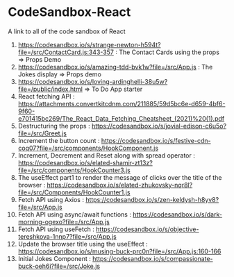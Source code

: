 # CodeSandbox-React
A link to all of the code sandbox of React

1. https://codesandbox.io/s/strange-newton-h594t?file=/src/ContactCard.js:343-357 : The Contact Cards using the props => Props Demo
2. https://codesandbox.io/s/amazing-tdd-bvk1w?file=/src/App.js : The Jokes display => Props demo
3. https://codesandbox.io/s/loving-ardinghelli-38u5w?file=/public/index.html => To Do App starter
4. React fetching API : https://attachments.convertkitcdnm.com/211885/59d5bc6e-d659-4bf6-9f60-e701415bc269/The_React_Data_Fetching_Cheatsheet_(2021)%20(1).pdf
5. Destructuring the props : https://codesandbox.io/s/jovial-edison-c6u5o?file=/src/Greet.js
6. Increment the button count : https://codesandbox.io/s/festive-cdn-coq07?file=/src/components/HookComponent.js
7. Increment, Decrement and Reset along with spread operator : https://codesandbox.io/s/elated-shamir-zt13z?file=/src/components/HookCounter3.js
8. The useEffect part1 to render the message of clicks over the title of the browser : https://codesandbox.io/s/elated-zhukovsky-nqr8l?file=/src/Components/HookCounter1.js
9. Fetch API using Axios : https://codesandbox.io/s/zen-keldysh-h8yv8?file=/src/App.js
10. Fetch API using async/await functions : https://codesandbox.io/s/dark-morning-ogexo?file=/src/App.js
11. Fetch API using useFetch : https://codesandbox.io/s/objective-tereshkova-1nnp7?file=/src/App.js
12. Update the browser title using the useEffect : https://codesandbox.io/s/musing-buck-prc0n?file=/src/App.js:160-166
13. Initial Jokes Component : https://codesandbox.io/s/compassionate-buck-oeh6i?file=/src/Joke.js
